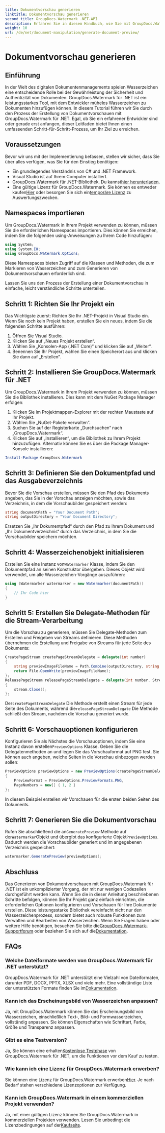 ```yaml
---
title: Dokumentvorschau generieren
linktitle: Dokumentvorschau generieren
second_title: GroupDocs.Watermark .NET-API
description: Erfahren Sie in diesem Handbuch, wie Sie mit GroupDocs.Watermark für .NET Dokumentvorschauen erstellen. Verbessern Sie mühelos die Sicherheit und Verwaltung Ihrer Dokumente.
weight: 10
url: /de/net/document-manipulation/generate-document-preview/
---
```


# Dokumentvorschau generieren

## Einführung
In der Welt des digitalen Dokumentenmanagements spielen Wasserzeichen eine entscheidende Rolle bei der Gewährleistung der Sicherheit und Authentizität von Dokumenten. GroupDocs.Watermark für .NET ist ein leistungsstarkes Tool, mit dem Entwickler mühelos Wasserzeichen zu Dokumenten hinzufügen können. In diesem Tutorial führen wir Sie durch den Prozess der Erstellung von Dokumentvorschauen mit GroupDocs.Watermark für .NET. Egal, ob Sie ein erfahrener Entwickler sind oder gerade erst anfangen, dieser Leitfaden bietet Ihnen einen umfassenden Schritt-für-Schritt-Prozess, um Ihr Ziel zu erreichen.
## Voraussetzungen
Bevor wir uns mit der Implementierung befassen, stellen wir sicher, dass Sie über alles verfügen, was Sie für den Einstieg benötigen:
- Ein grundlegendes Verständnis von C# und .NET Framework.
- Visual Studio ist auf Ihrem Computer installiert.
- GroupDocs.Watermark für .NET-Bibliothek. Du kannst[hier herunterladen](https://releases.groupdocs.com/Watermark/net/).
-  Eine gültige Lizenz für GroupDocs.Watermark. Sie können es entweder kaufen[Hier](https://purchase.groupdocs.com/buy) oder besorgen Sie sich ein[temporäre Lizenz](https://purchase.groupdocs.com/temporary-license/) zu Auswertungszwecken.
## Namespaces importieren
Um GroupDocs.Watermark in Ihrem Projekt verwenden zu können, müssen Sie die erforderlichen Namespaces importieren. Dies können Sie erreichen, indem Sie die folgenden using-Anweisungen zu Ihrem Code hinzufügen:
```csharp
using System;
using System.IO;
using GroupDocs.Watermark.Options;
```
Diese Namespaces bieten Zugriff auf die Klassen und Methoden, die zum Markieren von Wasserzeichen und zum Generieren von Dokumentvorschauen erforderlich sind.

Lassen Sie uns den Prozess der Erstellung einer Dokumentvorschau in einfache, leicht verständliche Schritte unterteilen.
## Schritt 1: Richten Sie Ihr Projekt ein
Das Wichtigste zuerst: Richten Sie Ihr .NET-Projekt in Visual Studio ein. Wenn Sie noch kein Projekt haben, erstellen Sie ein neues, indem Sie die folgenden Schritte ausführen:
1. Öffnen Sie Visual Studio.
2. Klicken Sie auf „Neues Projekt erstellen“.
3. Wählen Sie „Konsolen-App (.NET Core)“ und klicken Sie auf „Weiter“.
4. Benennen Sie Ihr Projekt, wählen Sie einen Speicherort aus und klicken Sie dann auf „Erstellen“.
## Schritt 2: Installieren Sie GroupDocs.Watermark für .NET
Um GroupDocs.Watermark in Ihrem Projekt verwenden zu können, müssen Sie die Bibliothek installieren. Dies kann mit dem NuGet Package Manager erfolgen:
1. Klicken Sie im Projektmappen-Explorer mit der rechten Maustaste auf Ihr Projekt.
2. Wählen Sie „NuGet-Pakete verwalten“.
3. Suchen Sie auf der Registerkarte „Durchsuchen“ nach „GroupDocs.Watermark“.
4. Klicken Sie auf „Installieren“, um die Bibliothek zu Ihrem Projekt hinzuzufügen.
Alternativ können Sie es über die Package Manager-Konsole installieren:
```powershell
Install-Package GroupDocs.Watermark
```
## Schritt 3: Definieren Sie den Dokumentpfad und das Ausgabeverzeichnis
Bevor Sie die Vorschau erstellen, müssen Sie den Pfad des Dokuments angeben, das Sie in der Vorschau anzeigen möchten, sowie das Verzeichnis, in dem die Vorschaubilder gespeichert werden:
```csharp
string documentPath = "Your Document Path";
string outputDirectory = "Your Document Directory";
```
Ersetzen Sie „Ihr Dokumentpfad“ durch den Pfad zu Ihrem Dokument und „Ihr Dokumentverzeichnis“ durch das Verzeichnis, in dem Sie die Vorschaubilder speichern möchten.
## Schritt 4: Wasserzeichenobjekt initialisieren
Erstellen Sie eine Instanz von`Watermarker` Klasse, indem Sie den Dokumentpfad an seinen Konstruktor übergeben. Dieses Objekt wird verwendet, um alle Wasserzeichen-Vorgänge auszuführen:
```csharp
using (Watermarker watermarker = new Watermarker(documentPath))
{
    // Ihr Code hier
}
```
## Schritt 5: Erstellen Sie Delegate-Methoden für die Stream-Verarbeitung
Um die Vorschau zu generieren, müssen Sie Delegate-Methoden zum Erstellen und Freigeben von Streams definieren. Diese Methoden übernehmen die Erstellung und Freigabe von Streams für jede Seite des Dokuments:
```csharp
CreatePageStream createPageStreamDelegate = delegate(int number)
{
    string previewImageFileName = Path.Combine(outputDirectory, string.Format("page{0}.png", number));
    return File.OpenWrite(previewImageFileName);
};
ReleasePageStream releasePageStreamDelegate = delegate(int number, Stream stream)
{
    stream.Close();
};
```
 Der`createPageStreamDelegate` Die Methode erstellt einen Stream für jede Seite des Dokuments, während die`releasePageStreamDelegate` Die Methode schließt den Stream, nachdem die Vorschau generiert wurde.
## Schritt 6: Vorschauoptionen konfigurieren
 Konfigurieren Sie als Nächstes die Vorschauoptionen, indem Sie eine Instanz davon erstellen`PreviewOptions` Klasse. Geben Sie die Delegatenmethoden an und legen Sie das Vorschauformat auf PNG fest. Sie können auch angeben, welche Seiten in die Vorschau einbezogen werden sollen:
```csharp
PreviewOptions previewOptions = new PreviewOptions(createPageStreamDelegate, releasePageStreamDelegate)
{
    PreviewFormat = PreviewOptions.PreviewFormats.PNG,
    PageNumbers = new[] { 1, 2 }
};
```
In diesem Beispiel erstellen wir Vorschauen für die ersten beiden Seiten des Dokuments.
## Schritt 7: Generieren Sie die Dokumentvorschau
 Rufen Sie abschließend die an`GeneratePreview` Methode auf der`Watermarker`Objekt und übergibt das konfigurierte Objekt`PreviewOptions`. Dadurch werden die Vorschaubilder generiert und im angegebenen Verzeichnis gespeichert:
```csharp
watermarker.GeneratePreview(previewOptions);
```
## Abschluss
Das Generieren von Dokumentvorschauen mit GroupDocs.Watermark für .NET ist ein unkomplizierter Vorgang, der mit nur wenigen Codezeilen durchgeführt werden kann. Wenn Sie die in dieser Anleitung beschriebenen Schritte befolgen, können Sie Ihr Projekt ganz einfach einrichten, die erforderlichen Optionen konfigurieren und Vorschauen für Ihre Dokumente erstellen. Diese leistungsstarke Bibliothek vereinfacht nicht nur den Wasserzeichenprozess, sondern bietet auch robuste Funktionen zum Verwalten und Bearbeiten von Wasserzeichen.
 Wenn Sie Fragen haben oder weitere Hilfe benötigen, besuchen Sie bitte die[GroupDocs.Watermark-Supportforum](https://forum.groupdocs.com/c/watermark/19) oder beziehen Sie sich auf die[Dokumentation](https://tutorials.groupdocs.com/Watermark/net/).
## FAQs
### Welche Dateiformate werden von GroupDocs.Watermark für .NET unterstützt?
 GroupDocs.Watermark für .NET unterstützt eine Vielzahl von Dateiformaten, darunter PDF, DOCX, PPTX, XLSX und viele mehr. Eine vollständige Liste der unterstützten Formate finden Sie im[Dokumentation](https://tutorials.groupdocs.com/Watermark/net/).
### Kann ich das Erscheinungsbild von Wasserzeichen anpassen?
Ja, mit GroupDocs.Watermark können Sie das Erscheinungsbild von Wasserzeichen, einschließlich Text-, Bild- und Formwasserzeichen, vollständig anpassen. Sie können Eigenschaften wie Schriftart, Farbe, Größe und Transparenz anpassen.
### Gibt es eine Testversion?
 Ja, Sie können eine erhalten[Kostenlose Testphase](https://releases.groupdocs.com/) von GroupDocs.Watermark für .NET, um die Funktionen vor dem Kauf zu testen.
### Wie kann ich eine Lizenz für GroupDocs.Watermark erwerben?
 Sie können eine Lizenz für GroupDocs.Watermark erwerben[Hier](https://purchase.groupdocs.com/buy). Je nach Bedarf stehen verschiedene Lizenzoptionen zur Verfügung.
### Kann ich GroupDocs.Watermark in einem kommerziellen Projekt verwenden?
 Ja, mit einer gültigen Lizenz können Sie GroupDocs.Watermark in kommerziellen Projekten verwenden. Lesen Sie unbedingt die Lizenzbedingungen auf der[Kaufseite](https://purchase.groupdocs.com/buy).